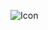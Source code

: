 ![Icon]([[https://images.app.goo.gl/ZaP1A1hZ2qAxYp3o7](https://t4.ftcdn.net/jpg/07/21/98/15/360_F_721981527_VKoWrnhRpbFWAPdTCVy97Q5MYSAi4wML.jpg)](https://www.google.com/url?sa=i&url=https%3A%2F%2Fstock.adobe.com%2Fsearch%2Fimages%3Fk%3D%2522programmer%2Bicon%2522&psig=AOvVaw1plWkAbZf7m4HVq9iSkOYg&ust=1748793432810000&source=images&cd=vfe&opi=89978449&ved=0CBQQjRxqFwoTCJDRl6yJzo0DFQAAAAAdAAAAABAE))


